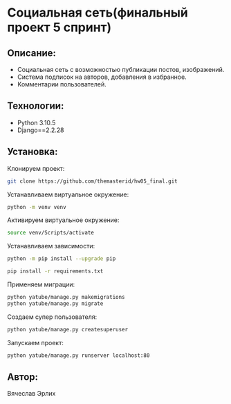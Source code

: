 
# Социальная сеть(финальный проект 5 спринт)


## Описание:
- Социальная сеть с возможностью публикации постов, изображений.
- Система подписок на авторов, добавления в избранное.
- Комментарии пользователей.


## Технологии:

- Python 3.10.5
- Django==2.2.28


## Установка:

Клонируем проект:

```bash
git clone https://github.com/themasterid/hw05_final.git
```

Устанавливаем виртуальное окружение:

```bash
python -m venv venv
```

Активируем виртуальное окружение:

```bash
source venv/Scripts/activate
```

Устанавливаем зависимости:

```bash
python -m pip install --upgrade pip
```
```bash
pip install -r requirements.txt
```

Применяем миграции:

```bash
python yatube/manage.py makemigrations
python yatube/manage.py migrate
```

Создаем супер пользователя:

```bash
python yatube/manage.py createsuperuser
```

Запускаем проект:

```bash
python yatube/manage.py runserver localhost:80
```


## Автор:
Вячеслав Эрлих
